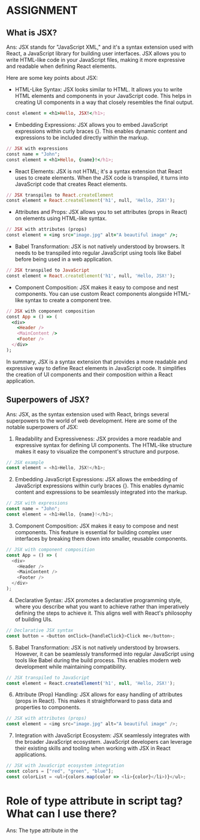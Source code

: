 # ASSIGNMENT

## What is JSX?
Ans: JSX stands for "JavaScript XML," and it's a syntax extension used with React, a JavaScript library for building user interfaces. JSX allows you to write HTML-like code in your JavaScript files, making it more expressive and readable when defining React elements.

Here are some key points about JSX:

- HTML-Like Syntax:
JSX looks similar to HTML. It allows you to write HTML elements and components in your JavaScript code. This helps in creating UI components in a way that closely resembles the final output.
```ruby
const element = <h1>Hello, JSX!</h1>;
```

- Embedding Expressions:
JSX allows you to embed JavaScript expressions within curly braces {}. This enables dynamic content and expressions to be included directly within the markup.
```ruby
// JSX with expressions
const name = "John";
const element = <h1>Hello, {name}!</h1>;
```

- React Elements:
JSX is not HTML; it's a syntax extension that React uses to create elements. When the JSX code is transpiled, it turns into JavaScript code that creates React elements.
```ruby
// JSX transpiles to React.createElement
const element = React.createElement('h1', null, 'Hello, JSX!');
```

- Attributes and Props:
JSX allows you to set attributes (props in React) on elements using HTML-like syntax.
```ruby
// JSX with attributes (props)
const element = <img src="image.jpg" alt="A beautiful image" />;
```

- Babel Transformation:
JSX is not natively understood by browsers. It needs to be transpiled into regular JavaScript using tools like Babel before being used in a web application.
```ruby
// JSX transpiled to JavaScript
const element = React.createElement('h1', null, 'Hello, JSX!');
```

- Component Composition:
JSX makes it easy to compose and nest components. You can use custom React components alongside HTML-like syntax to create a component tree.
```ruby
// JSX with component composition
const App = () => (
  <div>
    <Header />
    <MainContent />
    <Footer />
  </div>
);
```
In summary, JSX is a syntax extension that provides a more readable and expressive way to define React elements in JavaScript code. It simplifies the creation of UI components and their composition within a React application.




## Superpowers of JSX?
Ans: JSX, as the syntax extension used with React, brings several superpowers to the world of web development. Here are some of the notable superpowers of JSX:

1. Readability and Expressiveness:
JSX provides a more readable and expressive syntax for defining UI components. The HTML-like structure makes it easy to visualize the component's structure and purpose.
```js
// JSX example
const element = <h1>Hello, JSX!</h1>;
```

2. Embedding JavaScript Expressions:
JSX allows the embedding of JavaScript expressions within curly braces {}. This enables dynamic content and expressions to be seamlessly integrated into the markup.
```js
// JSX with expressions
const name = "John";
const element = <h1>Hello, {name}!</h1>;
```

3. Component Composition:
JSX makes it easy to compose and nest components. This feature is essential for building complex user interfaces by breaking them down into smaller, reusable components.
```js
// JSX with component composition
const App = () => (
  <div>
    <Header />
    <MainContent />
    <Footer />
  </div>
);
```

4. Declarative Syntax:
JSX promotes a declarative programming style, where you describe what you want to achieve rather than imperatively defining the steps to achieve it. This aligns well with React's philosophy of building UIs.

```js
// Declarative JSX syntax
const button = <button onClick={handleClick}>Click me</button>;
```

5. Babel Transformation:
JSX is not natively understood by browsers. However, it can be seamlessly transformed into regular JavaScript using tools like Babel during the build process. This enables modern web development while maintaining compatibility.
```js
// JSX transpiled to JavaScript
const element = React.createElement('h1', null, 'Hello, JSX!');
```

6. Attribute (Prop) Handling:
JSX allows for easy handling of attributes (props in React). This makes it straightforward to pass data and properties to components.
```js
// JSX with attributes (props)
const element = <img src="image.jpg" alt="A beautiful image" />;
```

7. Integration with JavaScript Ecosystem:
JSX seamlessly integrates with the broader JavaScript ecosystem. JavaScript developers can leverage their existing skills and tooling when working with JSX in React applications.
```js
// JSX with JavaScript ecosystem integration
const colors = ["red", "green", "blue"];
const colorList = <ul>{colors.map(color => <li>{color}</li>)}</ul>;
```

# Role of type attribute in script tag? What can I use there?
Ans: The type attribute in the <script> tag specifies the scripting language used in the embedded script. It helps the browser understand how to interpret and execute the script content. The type attribute is optional in HTML5, and if omitted, the default value is assumed to be text/javascript.

Here are some common values for the type attribute in the <script> tag:

JavaScript (Default):
If you're writing JavaScript, you can omit the type attribute, and the browser will assume it's JavaScript by default.
```js
<script>
  // JavaScript code here
</script>
```

ECMAScript 6 (ES6) Modules:
For JavaScript modules (ES6 modules), you can use the module type. This is used when you're working with modern JavaScript module syntax.
```js
<script type="module">
  // ES6 module code here
</script>
```

JSON:
You can use the application/json type when embedding JSON data in a script. This is not executed as code but can be used for configuration or data.
```js
<script type="application/json">
  { "key": "value" }
</script>
```

JavaScript with MIME Types:
You can specify JavaScript MIME types for older browsers. For example, for JavaScript 1.1, you might use text/javascript-1.1.
```js
<script type="text/javascript-1.1">
  // JavaScript 1.1 code here
</script>
```
It's important to note that specifying a specific version of JavaScript using MIME types is largely outdated and not commonly used anymore.

Other MIME Types:
In some cases, you might use non-JavaScript MIME types for specific scripting languages. However, for modern web development, JavaScript is the predominant scripting language, and the default text/javascript is usually sufficient.
```js
<script type="text/php">
  // PHP code here (not recommended for embedding PHP in HTML)
</script>
```


# {TitleComponent} vs {<<TitleComponentTitleComponent//>>} vs {<<TitleComponentTitleComponent>><<//TitleComponentTitleComponent>>} in JSX
Ans: 
1. {TitleComponent}:
Embeds the value of the variable as text: This syntax treats TitleComponent as a JavaScript expression and inserts its value directly into the surrounding text content. It does not render the component itself.
Use case: Displaying the component's name or value as literal text.

2. <TitleComponent />:
Renders the component without children: This syntax creates a React element that represents the TitleComponent and renders its UI. The self-closing tag indicates that it doesn't contain any nested elements.
Use case: Rendering a component that doesn't require any additional content within its structure.

3. <TitleComponent></TitleComponent>:
Renders the component with children: This syntax also creates a React element for TitleComponent, but it allows for nested elements (children) between the opening and closing tags.
Use case: Rendering a component that needs to contain other elements or text within its structure.

4. Key Points:
- JSX is a syntax extension for JavaScript that allows writing HTML-like structures within React code.
- It compiles into React.createElement calls, which create React elements.
- Capitalized tags in JSX indicate references to React components.
- The choice between these three syntaxes depends on whether you want to display the component's name, render it without children, or render it with children.


# Babel and Parcel role in JSX
Ans: 
Both Babel and Parcel play important roles in the context of JSX in modern web development, particularly when working with React.

### Babel:
1. JSX Transformation:
Babel is a JavaScript compiler that transforms modern JavaScript code, including JSX, into a form that is compatible with older browsers. JSX is not natively understood by browsers, so it needs to be transpiled into standard JavaScript.

2. Presets and Plugins:
Babel uses presets and plugins to define the set of transformations to be applied to the code. The @babel/preset-react preset is specifically designed for handling JSX. It enables Babel to understand and transform JSX syntax.

3. ES6/ESNext Support:
Babel is not limited to JSX; it also supports the transformation of ECMAScript 2015 (ES6) and newer JavaScript features. This is crucial for using modern JavaScript syntax alongside JSX.

4. Integration with Build Tools:
Babel is often integrated into build tools or task runners like webpack or Parcel. During the build process, Babel is configured to transpile JSX code, ensuring that the resulting JavaScript is compatible with a broad range of browsers.

### Parcel:

1. Zero Configuration:
Parcel is a bundler that aims to simplify the build process by requiring minimal configuration. When working with JSX, Parcel automatically recognizes JSX syntax and applies the necessary transformations without requiring explicit configuration.

2. Built-in Support for JSX:
Parcel has built-in support for JSX, and it knows how to handle JSX files out of the box. Developers don't need to set up complex configurations for JSX transformation; it happens seamlessly as part of the Parcel build process.

3. Asset Handling:
In addition to JSX transformation, Parcel handles various types of assets such as images, styles, and more. This simplifies the development workflow, as developers can focus on writing code without spending significant time configuring the build process.

4. Hot Module Replacement (HMR):
Parcel provides Hot Module Replacement (HMR), allowing developers to see immediate updates in the browser as they make changes to their JSX code. This speeds up the development process by eliminating the need for manual page reloads.
